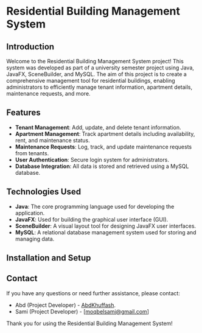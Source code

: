 # Residential Building Management System

## Introduction

Welcome to the Residential Building Management System project! This system was developed as part of a university semester project using Java, JavaFX, SceneBuilder, and MySQL. The aim of this project is to create a comprehensive management tool for residential buildings, enabling administrators to efficiently manage tenant information, apartment details, maintenance requests, and more.

## Features

- **Tenant Management**: Add, update, and delete tenant information.
- **Apartment Management**: Track apartment details including availability, rent, and maintenance status.
- **Maintenance Requests**: Log, track, and update maintenance requests from tenants.
- **User Authentication**: Secure login system for administrators.
- **Database Integration**: All data is stored and retrieved using a MySQL database.

## Technologies Used

- **Java**: The core programming language used for developing the application.
- **JavaFX**: Used for building the graphical user interface (GUI).
- **SceneBuilder**: A visual layout tool for designing JavaFX user interfaces.
- **MySQL**: A relational database management system used for storing and managing data.

## Installation and Setup

## Contact

If you have any questions or need further assistance, please contact:
- Abd (Project Developer) - [AbdKhuffash](https://www.linkedin.com/in/khuffash1337).
- Sami (Project Developer) - [moqbelsami@gmail.com]

Thank you for using the Residential Building Management System!
